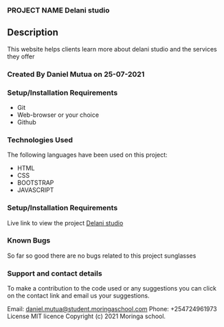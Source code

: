 ### PROJECT NAME Delani studio
## Description
This website helps clients learn more about delani studio and the services they offer
### Created By Daniel Mutua on 25-07-2021

### Setup/Installation Requirements
* Git
* Web-browser or your choice
* Github
### Technologies Used
The following languages have been used on this project:

* HTML
* CSS
* BOOTSTRAP
* JAVASCRIPT
### Setup/Installation Requirements
Live link to view the project <a href=https://dan-mutua.github.io/delani-studio>Delani studio</a>

### Known Bugs
So far so good there are no bugs related to this project sunglasses

### Support and contact details 
To make a contribution to the code used or any suggestions you can click on the contact link and email us your suggestions.

Email: daniel.mutua@student.moringaschool.com
Phone: +254724961973
License
MIT licence Copyright (c) 2021 Moringa school.